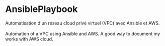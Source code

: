 # AnsiblePlaybook

Automatisation d'un réseau cloud privé virtuel (VPC) avec Ansible et AWS.<br><br>
Automation of a VPC using Ansible and AWS. A good way to document my works with AWS cloud.<br><br>
